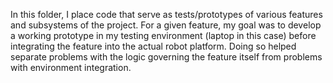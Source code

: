 In this folder, I place code that serve as tests/prototypes of various features and subsystems of the project. For a given feature, my goal was to develop a working prototype in my testing environment (laptop in this case) before integrating the feature into the actual robot platform. Doing so helped separate problems with the logic governing the feature itself from problems with environment integration.

